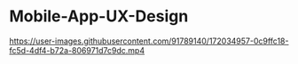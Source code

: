 # Mobile-App-UX-Design
https://user-images.githubusercontent.com/91789140/172034957-0c9ffc18-fc5d-4df4-b72a-806971d7c9dc.mp4
